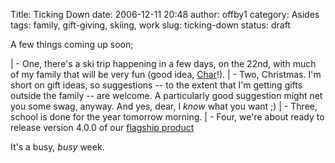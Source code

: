 Title: Ticking Down
date: 2006-12-11 20:48
author: offby1
category: Asides
tags: family, gift-giving, skiing, work
slug: ticking-down
status: draft

A few things coming up soon;

| - One, there's a ski trip happening in a few days, on the 22nd, with much of my family that will be very fun (good idea, [Char](http://xraystar.livejournal.com)!).
| - Two, Christmas. I'm short on gift ideas, so suggestions -- to the extent that I'm getting gifts outside the family -- are welcome. A particularly good suggestion might net you some swag, anyway. And yes, dear, I _know_ what you want ;)
| - Three, school is done for the year tomorrow morning.
| - Four, we're about ready to release version 4.0.0 of our [flagship product](http://www.planetct.com/home.html)

It's a busy, _busy_ week.
